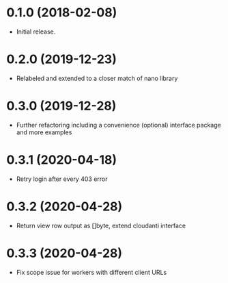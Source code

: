 # 0.1.0 (2018-02-08)

- Initial release.

# 0.2.0 (2019-12-23)

- Relabeled and extended to a closer match of nano library

# 0.3.0 (2019-12-28)

- Further refactoring including a convenience (optional) interface package and more examples

# 0.3.1 (2020-04-18)

- Retry login after every 403 error

# 0.3.2 (2020-04-28)

- Return view row output as []byte, extend cloudanti interface

# 0.3.3 (2020-04-28)

- Fix scope issue for workers with different client URLs